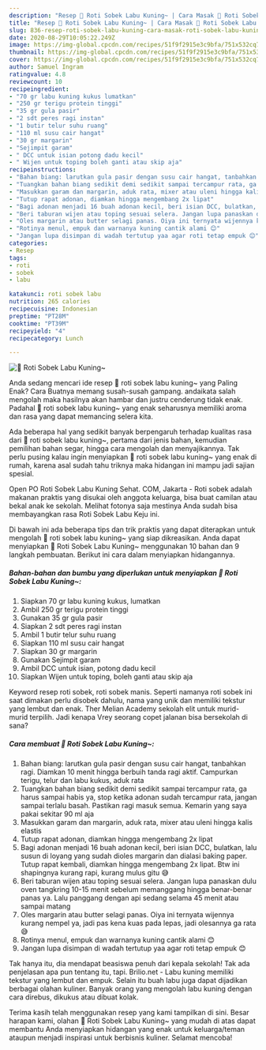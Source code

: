 ```yaml
---
description: "Resep 💛 Roti Sobek Labu Kuning~ | Cara Masak 💛 Roti Sobek Labu Kuning~ Yang Bisa Manjain Lidah"
title: "Resep 💛 Roti Sobek Labu Kuning~ | Cara Masak 💛 Roti Sobek Labu Kuning~ Yang Bisa Manjain Lidah"
slug: 836-resep-roti-sobek-labu-kuning-cara-masak-roti-sobek-labu-kuning-yang-bisa-manjain-lidah
date: 2020-08-29T10:05:22.249Z
image: https://img-global.cpcdn.com/recipes/51f9f2915e3c9bfa/751x532cq70/💛-roti-sobek-labu-kuning-foto-resep-utama.jpg
thumbnail: https://img-global.cpcdn.com/recipes/51f9f2915e3c9bfa/751x532cq70/💛-roti-sobek-labu-kuning-foto-resep-utama.jpg
cover: https://img-global.cpcdn.com/recipes/51f9f2915e3c9bfa/751x532cq70/💛-roti-sobek-labu-kuning-foto-resep-utama.jpg
author: Samuel Ingram
ratingvalue: 4.8
reviewcount: 10
recipeingredient:
- "70 gr labu kuning kukus lumatkan"
- "250 gr terigu protein tinggi"
- "35 gr gula pasir"
- "2 sdt peres ragi instan"
- "1 butir telur suhu ruang"
- "110 ml susu cair hangat"
- "30 gr margarin"
- "Sejimpit garam"
- " DCC untuk isian potong dadu kecil"
- " Wijen untuk toping boleh ganti atau skip aja"
recipeinstructions:
- "Bahan biang: larutkan gula pasir dengan susu cair hangat, tanbahkan ragi. Diamkan 10 menit hingga berbuih tanda ragi aktif. Campurkan terigu, telur dan labu kukus, aduk rata"
- "Tuangkan bahan biang sedikit demi sedikit sampai tercampur rata, ga harus sampai habis ya, stop ketika adonan sudah tercampur rata, jangan sampai terlalu basah. Pastikan ragi masuk semua. Kemarin yang saya pakai sekitar 90 ml aja"
- "Masukkan garam dan margarin, aduk rata, mixer atau uleni hingga kalis elastis"
- "Tutup rapat adonan, diamkan hingga mengembang 2x lipat"
- "Bagi adonan menjadi 16 buah adonan kecil, beri isian DCC, bulatkan, lalu susun di loyang yang sudah dioles margarin dan dialasi baking paper. Tutup rapat kembali, diamkan hingga mengembang 2x lipat. Btw ini shapingnya kurang rapi, kurang mulus gitu 😅"
- "Beri taburan wijen atau toping sesuai selera. Jangan lupa panaskan dulu oven tangkring 10-15 menit sebelum memanggang hingga benar-benar panas ya. Lalu panggang dengan api sedang selama 45 menit atau sampai matang"
- "Oles margarin atau butter selagi panas. Oiya ini ternyata wijennya kurang nempel ya, jadi pas kena kuas pada lepas, jadi olesannya ga rata 😅"
- "Rotinya menul, empuk dan warnanya kuning cantik alami 😊"
- "Jangan lupa disimpan di wadah tertutup yaa agar roti tetap empuk 😊"
categories:
- Resep
tags:
- roti
- sobek
- labu

katakunci: roti sobek labu 
nutrition: 265 calories
recipecuisine: Indonesian
preptime: "PT28M"
cooktime: "PT39M"
recipeyield: "4"
recipecategory: Lunch

---
```



![💛 Roti Sobek Labu Kuning~](https://img-global.cpcdn.com/recipes/51f9f2915e3c9bfa/751x532cq70/💛-roti-sobek-labu-kuning-foto-resep-utama.jpg)

Anda sedang mencari ide resep 💛 roti sobek labu kuning~ yang Paling Enak? Cara Buatnya memang susah-susah gampang. andaikata salah mengolah maka hasilnya akan hambar dan justru cenderung tidak enak. Padahal 💛 roti sobek labu kuning~ yang enak seharusnya memiliki aroma dan rasa yang dapat memancing selera kita.

Ada beberapa hal yang sedikit banyak berpengaruh terhadap kualitas rasa dari 💛 roti sobek labu kuning~, pertama dari jenis bahan, kemudian pemilihan bahan segar, hingga cara mengolah dan menyajikannya. Tak perlu pusing kalau ingin menyiapkan 💛 roti sobek labu kuning~ yang enak di rumah, karena asal sudah tahu triknya maka hidangan ini mampu jadi sajian spesial.

Open PO Roti Sobek Labu Kuning Sehat. COM, Jakarta - Roti sobek adalah makanan praktis yang disukai oleh anggota keluarga, bisa buat camilan atau bekal anak ke sekolah. Melihat fotonya saja mestinya Anda sudah bisa membayangkan rasa Roti Sobek Labu Keju ini.


Di bawah ini ada beberapa tips dan trik praktis yang dapat diterapkan untuk mengolah 💛 roti sobek labu kuning~ yang siap dikreasikan. Anda dapat menyiapkan 💛 Roti Sobek Labu Kuning~ menggunakan 10 bahan dan 9 langkah pembuatan. Berikut ini cara dalam menyiapkan hidangannya.

<!--inarticleads1-->

##### Bahan-bahan dan bumbu yang diperlukan untuk menyiapkan 💛 Roti Sobek Labu Kuning~:

1. Siapkan 70 gr labu kuning kukus, lumatkan
1. Ambil 250 gr terigu protein tinggi
1. Gunakan 35 gr gula pasir
1. Siapkan 2 sdt peres ragi instan
1. Ambil 1 butir telur suhu ruang
1. Siapkan 110 ml susu cair hangat
1. Siapkan 30 gr margarin
1. Gunakan Sejimpit garam
1. Ambil  DCC untuk isian, potong dadu kecil
1. Siapkan  Wijen untuk toping, boleh ganti atau skip aja


Keyword resep roti sobek, roti sobek manis. Seperti namanya roti sobek ini saat dimakan perlu disobek dahulu, nama yang unik dan memiliki tekstur yang lembut dan enak. Ther Melian Academy sekolah elit untuk murid-murid terpilih. Jadi kenapa Vrey seorang copet jalanan bisa bersekolah di sana? 

<!--inarticleads2-->

##### Cara membuat 💛 Roti Sobek Labu Kuning~:

1. Bahan biang: larutkan gula pasir dengan susu cair hangat, tanbahkan ragi. Diamkan 10 menit hingga berbuih tanda ragi aktif. Campurkan terigu, telur dan labu kukus, aduk rata
1. Tuangkan bahan biang sedikit demi sedikit sampai tercampur rata, ga harus sampai habis ya, stop ketika adonan sudah tercampur rata, jangan sampai terlalu basah. Pastikan ragi masuk semua. Kemarin yang saya pakai sekitar 90 ml aja
1. Masukkan garam dan margarin, aduk rata, mixer atau uleni hingga kalis elastis
1. Tutup rapat adonan, diamkan hingga mengembang 2x lipat
1. Bagi adonan menjadi 16 buah adonan kecil, beri isian DCC, bulatkan, lalu susun di loyang yang sudah dioles margarin dan dialasi baking paper. Tutup rapat kembali, diamkan hingga mengembang 2x lipat. Btw ini shapingnya kurang rapi, kurang mulus gitu 😅
1. Beri taburan wijen atau toping sesuai selera. Jangan lupa panaskan dulu oven tangkring 10-15 menit sebelum memanggang hingga benar-benar panas ya. Lalu panggang dengan api sedang selama 45 menit atau sampai matang
1. Oles margarin atau butter selagi panas. Oiya ini ternyata wijennya kurang nempel ya, jadi pas kena kuas pada lepas, jadi olesannya ga rata 😅
1. Rotinya menul, empuk dan warnanya kuning cantik alami 😊
1. Jangan lupa disimpan di wadah tertutup yaa agar roti tetap empuk 😊


Tak hanya itu, dia mendapat beasiswa penuh dari kepala sekolah! Tak ada penjelasan apa pun tentang itu, tapi. Brilio.net - Labu kuning memiliki tekstur yang lembut dan empuk. Selain itu buah labu juga dapat dijadikan berbagai olahan kuliner. Banyak orang yang mengolah labu kuning dengan cara direbus, dikukus atau dibuat kolak. 

Terima kasih telah menggunakan resep yang kami tampilkan di sini. Besar harapan kami, olahan 💛 Roti Sobek Labu Kuning~ yang mudah di atas dapat membantu Anda menyiapkan hidangan yang enak untuk keluarga/teman ataupun menjadi inspirasi untuk berbisnis kuliner. Selamat mencoba!
